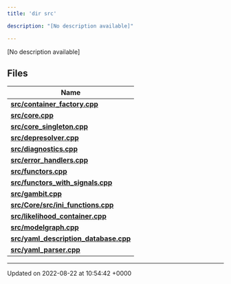 ```yaml
---
title: 'dir src'

description: "[No description available]"

---
```







[No description available]

## Files

| Name           |
| -------------- |
| **[src/container_factory.cpp](/documentation/code/gambit_2-2/files/container__factory_8cpp/#file-container-factory.cpp)**  |
| **[src/core.cpp](/documentation/code/gambit_2-2/files/core_8cpp/#file-core.cpp)**  |
| **[src/core_singleton.cpp](/documentation/code/gambit_2-2/files/core__singleton_8cpp/#file-core-singleton.cpp)**  |
| **[src/depresolver.cpp](/documentation/code/gambit_2-2/files/depresolver_8cpp/#file-depresolver.cpp)**  |
| **[src/diagnostics.cpp](/documentation/code/gambit_2-2/files/diagnostics_8cpp/#file-diagnostics.cpp)**  |
| **[src/error_handlers.cpp](/documentation/code/gambit_2-2/files/error__handlers_8cpp/#file-error-handlers.cpp)**  |
| **[src/functors.cpp](/documentation/code/gambit_2-2/files/functors_8cpp/#file-functors.cpp)**  |
| **[src/functors_with_signals.cpp](/documentation/code/gambit_2-2/files/functors__with__signals_8cpp/#file-functors-with-signals.cpp)**  |
| **[src/gambit.cpp](/documentation/code/gambit_2-2/files/gambit_8cpp/#file-gambit.cpp)**  |
| **[src/Core/src/ini_functions.cpp](/documentation/code/gambit_2-2/files/core_2src_2ini__functions_8cpp/#file-core/src/ini-functions.cpp)**  |
| **[src/likelihood_container.cpp](/documentation/code/gambit_2-2/files/likelihood__container_8cpp/#file-likelihood-container.cpp)**  |
| **[src/modelgraph.cpp](/documentation/code/gambit_2-2/files/modelgraph_8cpp/#file-modelgraph.cpp)**  |
| **[src/yaml_description_database.cpp](/documentation/code/gambit_2-2/files/yaml__description__database_8cpp/#file-yaml-description-database.cpp)**  |
| **[src/yaml_parser.cpp](/documentation/code/gambit_2-2/files/yaml__parser_8cpp/#file-yaml-parser.cpp)**  |






-------------------------------

Updated on 2022-08-22 at 10:54:42 +0000
